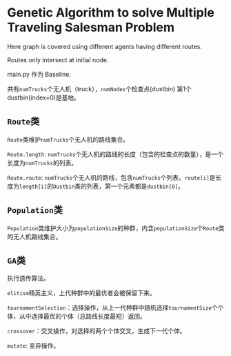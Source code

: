 # Genetic Algorithm to solve Multiple Traveling Salesman Problem
Here graph is covered using different agents having different routes.

Routes only intersect at initial node.

main.py 作为 Baseline.

共有`numTrucks`个无人机（truck），`numNodes`个检查点(dustbin)
第1个dustbin(index=0)是基地。

## `Route`类
`Route`类维护`numTrucks`个无人机的路线集合。

`Route.length`: `numTrucks`个无人机的路线的长度（包含的检查点的数量），是一个长度为`numTrucks`的列表。

`Route.route`: `numTrucks`个无人机的路线，包含`numTrucks`个列表。`route[i]`是长度为`length[i]`的`Dustbin`类的列表，第一个元素都是`dustbin[0]`。

## `Population`类
`Population`类维护大小为`populationSize`的种群，内含`populationSize`个`Route`类的无人机路线集合。

## `GA`类
执行遗传算法。

`elitism`精英主义，上代种群中的最优者会被保留下来。

`tournamentSelection`：选择操作，从上一代种群中随机选择`tournamentSize`个个体，从中选择最优的个体（总路线长度最短）返回。

`crossover`：交叉操作，对选择的两个个体交叉，生成下一代个体。

`mutate`: 变异操作。